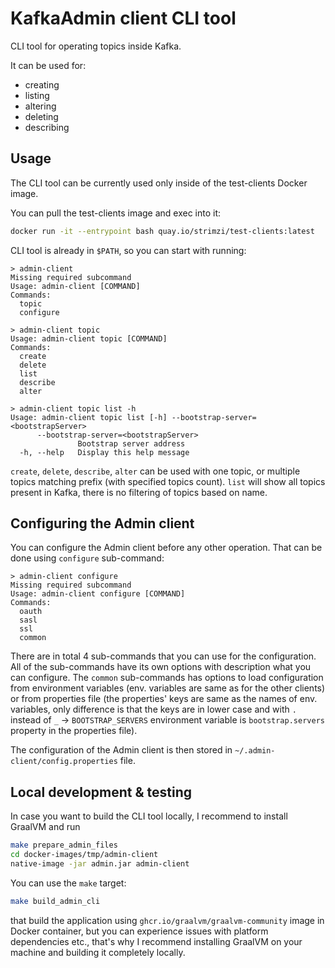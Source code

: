 # KafkaAdmin client CLI tool

CLI tool for operating topics inside Kafka.

It can be used for:

* creating
* listing
* altering
* deleting
* describing

## Usage

The CLI tool can be currently used only inside of the test-clients Docker image.

You can pull the test-clients image and exec into it:

```bash
docker run -it --entrypoint bash quay.io/strimzi/test-clients:latest
```
CLI tool is already in `$PATH`, so you can start with running:

```
> admin-client
Missing required subcommand
Usage: admin-client [COMMAND]
Commands:
  topic
  configure

> admin-client topic
Usage: admin-client topic [COMMAND]
Commands:
  create
  delete
  list
  describe
  alter

> admin-client topic list -h
Usage: admin-client topic list [-h] --bootstrap-server=<bootstrapServer>
      --bootstrap-server=<bootstrapServer>
               Bootstrap server address
  -h, --help   Display this help message
```

`create`, `delete`, `describe`, `alter` can be used with one topic, or multiple topics matching prefix
(with specified topics count). `list` will show all topics present in Kafka, there is no filtering of topics based on
name.

## Configuring the Admin client

You can configure the Admin client before any other operation.
That can be done using `configure` sub-command:

```
> admin-client configure
Missing required subcommand
Usage: admin-client configure [COMMAND]
Commands:
  oauth
  sasl
  ssl
  common
```

There are in total 4 sub-commands that you can use for the configuration.
All of the sub-commands have its own options with description what you can configure.
The `common` sub-commands has options to load configuration from environment variables (env. variables are same as for the other clients)
or from properties file (the properties' keys are same as the names of env. variables, only difference is that the keys are in lower case and with
`.` instead of `_` -> `BOOTSTRAP_SERVERS` environment variable is `bootstrap.servers` property in the properties file).

The configuration of the Admin client is then stored in `~/.admin-client/config.properties` file.

## Local development & testing

In case you want to build the CLI tool locally, I recommend to install GraalVM and run
```bash
make prepare_admin_files
cd docker-images/tmp/admin-client
native-image -jar admin.jar admin-client
```

You can use the `make` target:
```bash
make build_admin_cli
```
that build the application using `ghcr.io/graalvm/graalvm-community` image in Docker container, 
but you can experience issues with platform dependencies etc., that's why I recommend installing GraalVM on your
machine and building it completely locally.
